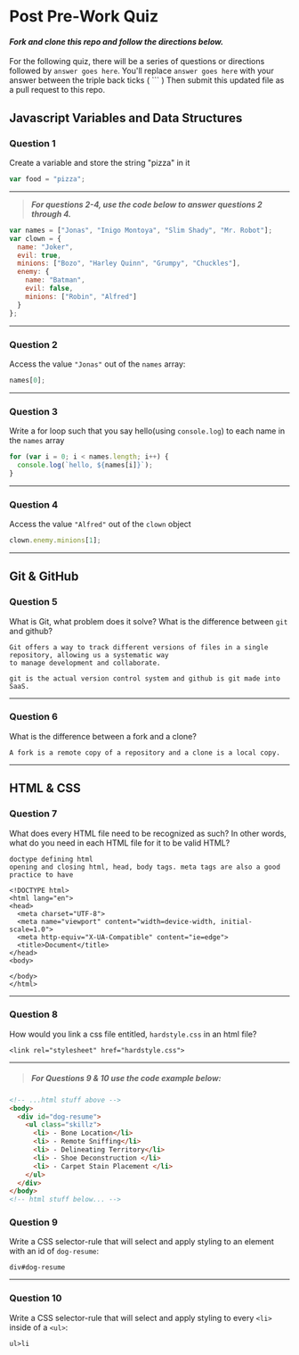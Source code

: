 # Post Pre-Work Quiz

#### ***Fork and clone this repo and follow the directions below.***

For the following quiz, there will be a series of questions or directions followed by `answer goes here`. You'll replace `answer goes here` with your answer between the triple back ticks ( \`\`\` ) Then submit this updated file as a pull request to this repo.

## Javascript Variables and Data Structures

### Question 1

Create a variable and store the string "pizza" in it

```js
var food = "pizza";
```

---

>  ***For questions 2-4, use the code below to answer questions 2 through 4.***

```js
var names = ["Jonas", "Inigo Montoya", "Slim Shady", "Mr. Robot"];
var clown = {
  name: "Joker",
  evil: true,
  minions: ["Bozo", "Harley Quinn", "Grumpy", "Chuckles"],
  enemy: {
    name: "Batman",
    evil: false,
    minions: ["Robin", "Alfred"]  
  }
};
```

---

### Question 2

Access the value `"Jonas"` out of the `names` array:

```js
names[0];
```

---

### Question 3

Write a for loop such that you say hello(using `console.log`) to each name in the `names` array

```js
for (var i = 0; i < names.length; i++) {
  console.log(`hello, ${names[i]}`);
}
```

---


### Question 4

Access the value `"Alfred"` out of the `clown` object

```js
clown.enemy.minions[1];
```

---

## Git & GitHub

### Question 5

What is Git, what problem does it solve? What is the difference between `git` and github?

```
Git offers a way to track different versions of files in a single repository, allowing us a systematic way
to manage development and collaborate.

git is the actual version control system and github is git made into SaaS.
```

---

### Question 6

What is the difference between a fork and a clone?

```
A fork is a remote copy of a repository and a clone is a local copy.
```

---

## HTML & CSS

### Question 7

What does every HTML file need to be recognized as such? In other words, what do you need in each HTML file for it to be valid HTML?

```
doctype defining html
opening and closing html, head, body tags. meta tags are also a good practice to have

<!DOCTYPE html>
<html lang="en">
<head>
  <meta charset="UTF-8">
  <meta name="viewport" content="width=device-width, initial-scale=1.0">
  <meta http-equiv="X-UA-Compatible" content="ie=edge">
  <title>Document</title>
</head>
<body>

</body>
</html>
```

---

### Question 8

How would you link a css file entitled, `hardstyle.css` in an html file?

```
<link rel="stylesheet" href="hardstyle.css">
```

---

> ##### For Questions 9 & 10 use the code example below:

```HTML
<!-- ...html stuff above -->
<body>
  <div id="dog-resume">
    <ul class="skillz">
      <li> - Bone Location</li>
      <li> - Remote Sniffing</li>
      <li> - Delineating Territory</li>
      <li> - Shoe Deconstruction </li>
      <li> - Carpet Stain Placement </li>
    </ul>
  </div>
</body>
<!-- html stuff below... -->
```

### Question 9

Write a CSS selector-rule that will select and apply styling to an element with an id of `dog-resume`:


```
div#dog-resume
```

---

### Question 10

Write a CSS selector-rule that will select and apply styling to every `<li>` inside of a `<ul>`:

```
ul>li
```
